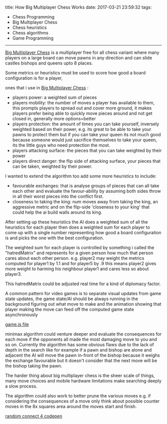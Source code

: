 title: How Big Multiplayer Chess Works
date: 2017-03-21 23:59:32
tags:
- Chess Programming
- Big Multiplayer Chess
- Chess heuristics
- Chess algorithms
- Game Programming

---

[Big Multiplayer Chess](http://BigMultiplayerChess.com) is a multiplayer free for all chess variant where many players on a large board can move pawns in any direction and can slide castles bishops and queens upto 8 places.

Some metrics or heuristics must be used to score how good a board configuration is for a player,

ones that i use in [Big Multiplayer Chess](http://BigMultiplayerChess.com) :
* players power:  a weighted sum of pieces
* players mobility: the number of moves a player has available to them, this prompts players to spread out and cover more ground, it makes players prefer being able to quickly move pieces around and not get closed in, generally more options=better
* players protection: the amount of times you can take yourself, inversely weighted based on their power, e.g. its great to be able to take your pawns to protect them but if you can take your queen its not much good because someone would just sacrifice themselves to take your queen, its the little guys who need protection the most.
* players attacking surface: the pieces that you can take weighted by their power
* players direct danger: the flip side of attacking surface, your pieces that can be taken, weighted by their power.

I wanted to extend the algorithm too add some more heuristics to include:

* favourable exchanges: that is analyse groups of pieces that can all take each other and evaluate the favour-ability by assuming both sides throw in all their worst pieces into the conflict first.
* closeness to taking the king: num moves away from taking the king, an aggressive metric and on the flip-side 'closeness to your king' that could help the ai build walls around its king.



After setting up these heuristics the AI does a weighted sum of all the heuristics for each player then does a weighted sum for each player to come up with a single number representing how good a board configuration is and picks the one with the best configuration.

The weighted sum for each player is controlled by something i called the "hatredMatrix" and represents for a given person how much that person cares about each other person. e.g. player2 may weight the metrics computed for player1 by 1.1 and for player5 by .9 this means player2 gives more weight to harming his neighbour player1 and cares less so about player3. 

This hatredMatrix could be adjusted real time for a kind of diplomacy factor.

A common pattern for video games is to separate visual updates from game state updates, the game state/AI should be always running in the background figuring out what move to make and the animation showing that player making the move can feed off the computed game state asynchronously


[game.js file](https://github.com/lee101/mmochess/blob/master/static/js/game.js)

minimax algorithm could venture deeper and evaluate the consequences for each move if the opponents all made the most damaging move to you and so on. 
Currently the algorithm has some obvious flaws due to the lack of depth in the search like for example if a pawn and bishop are alone and adjacent the AI will move the pawn in-front of the bishop because it weighs the exchange favourable but it doesn't consider that the next move will be the bishop taking the pawn.


The harder thing about big multiplayer chess is the sheer scale of things, many move choices and mobile hardware limitations make searching deeply a slow process.

The algorithm could also work to better prune the various moves e.g. if considering the consequences of a move only think about possible counter moves in the 8x squares area around the moves start and finish.

[random connect 4 codepen](https://codepen.io/lonekorean/project/editor/ZGpqVX/)
